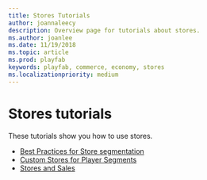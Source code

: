 ```yaml
---
title: Stores Tutorials
author: joannaleecy
description: Overview page for tutorials about stores.
ms.author: joanlee
ms.date: 11/19/2018
ms.topic: article
ms.prod: playfab
keywords: playfab, commerce, economy, stores
ms.localizationpriority: medium
---
```


# Stores tutorials

These tutorials show you how to use stores.

- [Best Practices for Store segmentation](best-practices-for-store-segmentation.md)
- [Custom Stores for Player Segments](custom-stores-for-player-segments.md)
- [Stores and Sales](stores-and-sales.md)
